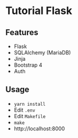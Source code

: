 # Tutorial Flask

## Features

* Flask
* SQLAlchemy (MariaDB)
* Jinja
* Bootstrap 4
* Auth

## Usage

* `yarn install`
* Edit `.env`
* Edit `Makefile`
* `make`
* http://localhost:8000
